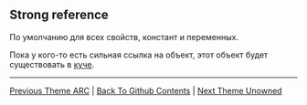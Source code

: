 ## Strong reference

По умолчанию для всех свойств, констант и переменных.

Пока у кого-то есть сильная ссылка на объект, этот объект будет существовать в [куче](../../RandomAccessMemory/Heap.md).






---

[Previous Theme ARC](../ARC.md) | [Back To Github Contents](https://github.com/eldaroid/iOSWiki) |  [Next Theme Unowned](./Unowned.md)
